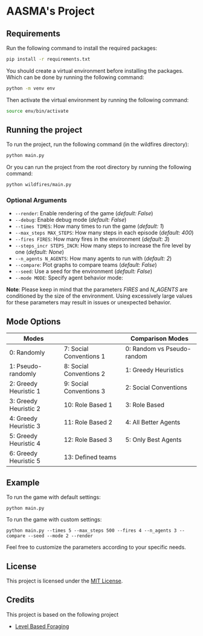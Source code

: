 # AASMA's Project

## Requirements

Run the following command to install the required packages:

```bash
pip install -r requirements.txt
```

You should create a virtual environment before installing the packages.  
Which can be done by running the following command:

```bash
python -m venv env
```

Then activate the virtual environment by running the following command:

```bash
source env/bin/activate
```

## Running the project

To run the project, run the following command (in the wildfires directory):

```bash
python main.py
```

Or you can run the project from the root directory by running the following command:

```bash
python wildfires/main.py
```

### Optional Arguments

- `--render`: Enable rendering of the game (*default: False*)
- `--debug`: Enable debug mode (*default: False*)
- `--times TIMES`: How many times to run the game (*default: 1*)
- `--max_steps MAX_STEPS`: How many steps in each episode (*default: 400*)
- `--fires FIRES`: How many fires in the environment (*default: 3*)
- `--steps_incr STEPS_INCR`: How many steps to increase the fire level by one (*default: None*)
- `--n_agents N_AGENTS`: How many agents to run with (*default: 2*)
- `--compare`: Plot graphs to compare teams (*default: False*)
- `--seed`: Use a seed for the environment (*default: False*)
- `--mode MODE`: Specify agent behavior mode:

**Note**: Please keep in mind that the parameters *FIRES* and *N_AGENTS* are conditioned by the size of the environment. Using excessively large values for these parameters may result in issues or unexpected behavior.
  
## Mode Options

| Modes                         |                         | Comparison Modes             |
|-------------------------------|-------------------------|------------------------------|
| 0: Randomly                   | 7: Social Conventions 1 | 0: Random vs Pseudo-random   |
| 1: Pseudo-randomly            | 8: Social Conventions 2 | 1: Greedy Heuristics         |
| 2: Greedy Heuristic 1         | 9: Social Conventions 3 | 2: Social Conventions        |
| 3: Greedy Heuristic 2         | 10: Role Based 1        | 3: Role Based                |
| 4: Greedy Heuristic 3         | 11: Role Based 2        | 4: All Better Agents         |
| 5: Greedy Heuristic 4         | 12: Role Based 3        | 5: Only Best Agents          |
| 6: Greedy Heuristic 5         | 13: Defined teams       |                              |

## Example

To run the game with default settings:

`python main.py`

To run the game with custom settings:

`python main.py --times 5 --max_steps 500 --fires 4 --n_agents 3 --compare --seed --mode 2 --render`

Feel free to customize the parameters according to your specific needs.

## License

This project is licensed under the [MIT License](LICENSE).

## Credits

This project is based on the following project

- [Level Based Foraging](https://github.com/semitable/lb-foraging)
